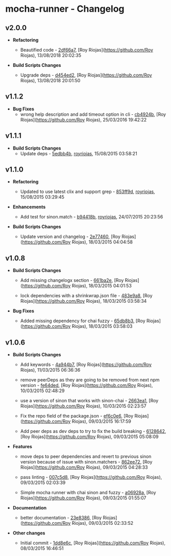 
# mocha-runner - Changelog
## v2.0.0
- **Refactoring**
  - Beautified code - [2df66a7]( https://github.com/royriojas/mocha-runner/commit/2df66a7 ), [Roy Riojas](https://github.com/Roy Riojas), 13/08/2018 20:02:35

    
- **Build Scripts Changes**
  - Upgrade deps - [d454ed2]( https://github.com/royriojas/mocha-runner/commit/d454ed2 ), [Roy Riojas](https://github.com/Roy Riojas), 13/08/2018 20:01:50

    
## v1.1.2
- **Bug Fixes**
  - wrong help description and add timeout option in cli - [cb4924b]( https://github.com/royriojas/mocha-runner/commit/cb4924b ), [Roy Riojas](https://github.com/Roy Riojas), 25/03/2016 19:42:22

    
## v1.1.1
- **Build Scripts Changes**
  - Update deps - [5edbb4b]( https://github.com/royriojas/mocha-runner/commit/5edbb4b ), [royriojas](https://github.com/royriojas), 15/08/2015 03:58:21

    
## v1.1.0
- **Refactoring**
  - Updated to use latest clix and support grep - [853ff9d]( https://github.com/royriojas/mocha-runner/commit/853ff9d ), [royriojas](https://github.com/royriojas), 15/08/2015 03:29:45

    
- **Enhancements**
  - Add test for sinon.match - [b94418b]( https://github.com/royriojas/mocha-runner/commit/b94418b ), [royriojas](https://github.com/royriojas), 24/07/2015 20:23:56

    
- **Build Scripts Changes**
  - Update version and changelog - [2e77460]( https://github.com/royriojas/mocha-runner/commit/2e77460 ), [Roy Riojas](https://github.com/Roy Riojas), 18/03/2015 04:04:58

    
## v1.0.8
- **Build Scripts Changes**
  - Add missing changelogx section - [661ba2e]( https://github.com/royriojas/mocha-runner/commit/661ba2e ), [Roy Riojas](https://github.com/Roy Riojas), 18/03/2015 04:01:53

    
  - lock dependencies with a shrinkwrap.json file - [483e9a8]( https://github.com/royriojas/mocha-runner/commit/483e9a8 ), [Roy Riojas](https://github.com/Roy Riojas), 18/03/2015 03:58:34

    
- **Bug Fixes**
  - Added missing dependency for chai fuzzy - [65db8b3]( https://github.com/royriojas/mocha-runner/commit/65db8b3 ), [Roy Riojas](https://github.com/Roy Riojas), 18/03/2015 03:58:03

    
## v1.0.6
- **Build Scripts Changes**
  - Add keywords - [4a944b7]( https://github.com/royriojas/mocha-runner/commit/4a944b7 ), [Roy Riojas](https://github.com/Roy Riojas), 11/03/2015 06:36:36

    
  - remove peerDeps as they are going to be removed from next npm version - [fe64ded]( https://github.com/royriojas/mocha-runner/commit/fe64ded ), [Roy Riojas](https://github.com/Roy Riojas), 10/03/2015 02:48:29

    
  - use a version of sinon that works with sinon-chai - [2663ea1]( https://github.com/royriojas/mocha-runner/commit/2663ea1 ), [Roy Riojas](https://github.com/Roy Riojas), 10/03/2015 02:23:57

    
  - Fix the repo field of the package.json - [ef6c0e6]( https://github.com/royriojas/mocha-runner/commit/ef6c0e6 ), [Roy Riojas](https://github.com/Roy Riojas), 09/03/2015 16:17:59

    
  - Add peer deps as dev deps to try to fix the build breaking - [6128642]( https://github.com/royriojas/mocha-runner/commit/6128642 ), [Roy Riojas](https://github.com/Roy Riojas), 09/03/2015 05:08:09

    
- **Features**
  - move deps to peer dependencies and revert to previous sinon version because of issue with sinon.matchers - [862ee72]( https://github.com/royriojas/mocha-runner/commit/862ee72 ), [Roy Riojas](https://github.com/Roy Riojas), 09/03/2015 04:28:33

    
  - pass linting - [007c5d8]( https://github.com/royriojas/mocha-runner/commit/007c5d8 ), [Roy Riojas](https://github.com/Roy Riojas), 09/03/2015 02:03:39

    
  - Simple mocha runner with chai sinon and fuzzy - [a06928a]( https://github.com/royriojas/mocha-runner/commit/a06928a ), [Roy Riojas](https://github.com/Roy Riojas), 09/03/2015 01:55:07

    
- **Documentation**
  - better documentation - [23e8386]( https://github.com/royriojas/mocha-runner/commit/23e8386 ), [Roy Riojas](https://github.com/Roy Riojas), 09/03/2015 02:33:52

    
- **Other changes**
  - Initial commit - [1dd8e6c]( https://github.com/royriojas/mocha-runner/commit/1dd8e6c ), [Roy Riojas](https://github.com/Roy Riojas), 08/03/2015 16:46:51

    
